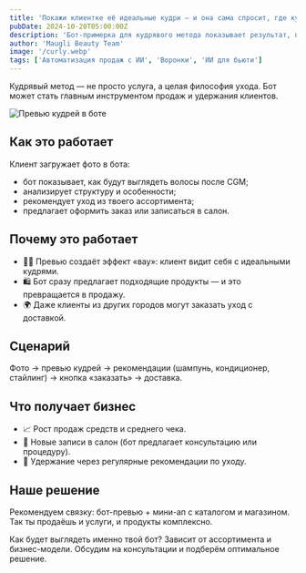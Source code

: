 ```yaml
---
title: 'Покажи клиентке её идеальные кудри — и она сама спросит, где купить уход'
pubDate: 2024-10-20T05:00:00Z
description: 'Бот-примерка для кудрявого метода показывает результат, подбирает уход и продаёт продукты вместе с услугами.'
author: 'Maugli Beauty Team'
image: '/curly.webp'
tags: ['Автоматизация продаж с ИИ', 'Воронки', 'ИИ для бьюти']
---
```


Кудрявый метод — не просто услуга, а целая философия ухода. Бот может стать главным инструментом продаж и удержания клиентов.

![Превью кудрей в боте](/curly.webp)

## Как это работает

Клиент загружает фото в бота:

- бот показывает, как будут выглядеть волосы после CGM;
- анализирует структуру и особенности;
- рекомендует уход из твоего ассортимента;
- предлагает оформить заказ или записаться в салон.

## Почему это работает

- 👩‍🦱 Превью создаёт эффект «вау»: клиент видит себя с идеальными кудрями.
- 🛍️ Бот сразу предлагает подходящие продукты — и это превращается в продажу.
- 🌍 Даже клиенты из других городов могут заказать уход с доставкой.

## Сценарий

Фото → превью кудрей → рекомендации (шампунь, кондиционер, стайлинг) → кнопка «заказать» → доставка.

## Что получает бизнес

- 📈 Рост продаж средств и среднего чека.
- 💇 Новые записи в салон (бот предлагает консультацию или процедуру).
- 🔁 Удержание через регулярные рекомендации по уходу.

## Наше решение

Рекомендуем связку: бот-превью + мини-ап с каталогом и магазином. Так ты продаёшь и услуги, и продукты комплексно.

Как будет выглядеть именно твой бот? Зависит от ассортимента и бизнес-модели. Обсудим на консультации и подберём оптимальное решение.
